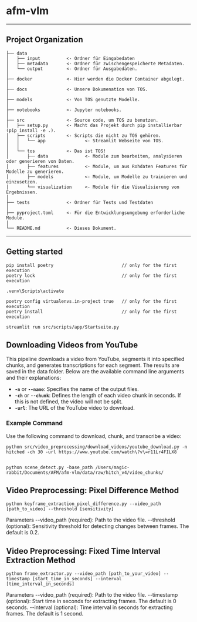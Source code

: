 # afm-vlm

--------------------
Project Organization
--------------------

    ├── data
    │   ├── input          <- Ordner für Eingabedaten
    │   ├── metadata       <- Ordner für zwischengespeicherte Metadaten.
    │   └── output         <- Ordner für Ausgabedaten.
    │
    ├── docker             <- Hier werden die Docker Container abgelegt.
    │
    ├── docs               <- Unsere Dokumenation von TOS.
    │
    ├── models             <- Von TOS genutzte Modelle.
    │
    ├── notebooks          <- Jupyter notebooks.
    │
    ├── src                <- Source code, um TOS zu benutzen.
    │   ├── setup.py       <- Macht das Projekt durch pip installierbar (pip install -e .).
    │   ├── scripts        <- Scripts die nicht zu TOS gehören.
    │   │   └── app               <- Streamlit Webseite von TOS.
    │   │
    │   └── tos            <- Das ist TOS!
    │       ├── data              <- Module zum bearbeiten, analysieren oder generieren von Daten.
    │       ├── features          <- Module, um aus Rohdaten Features für Modelle zu generieren.
    │       ├── models            <- Module, um Modelle zu trainieren und einzusetzen.
    │       └── visualization     <- Module für die Visualisierung von Ergebnissen.
    │
    ├── tests              <- Ordner für Tests und Testdaten
    │
    ├── pyproject.toml     <- Für die Entwicklungsumgebung erforderliche Module.
    │
    └── README.md          <- Dieses Dokument.

--------

Getting started
---------------

```shell
pip install poetry                          // only for the first execution
poetry lock                                 // only for the first execution

.venv\Scripts\activate

poetry config virtualenvs.in-project true   // only for the first execution
poetry install                              // only for the first execution

streamlit run src/scripts/app/Startseite.py
```


## Downloading Videos from YouTube

This pipeline downloads a video from YouTube, segments it into specified chunks, and generates transcriptions for each segment. The results are saved in the data folder. Below are the available command line arguments and their explanations:

- **`-n`** or **`--name`**: Specifies the name of the output files.
- **`-ch`** or **`--chunk`**: Defines the length of each video chunk in seconds. If this is not defined, the video will not be split.
- **`-url`**: The URL of the YouTube video to download.

### Example Command

Use the following command to download, chunk, and transcribe a video:

```shell
python src/video_preprocessing/download_videos/youtube_download.py -n hitched -ch 30 -url https://www.youtube.com/watch\?v\=r11Lr4FILX8


python scene_detect.py -base_path /Users/magic-rabbit/Documents/AFM/afm-vlm/data/raw/hitch_v4/video_chunks/
```
## Video Preprocessing: Pixel Difference Method

```shell
python keyframe_extraction_pixel_difference.py --video_path [path_to_video] --threshold [sensitivity]

```
Parameters
--video_path (required): Path to the video file.
--threshold (optional): Sensitivity threshold for detecting changes between frames. The default is 0.2.

## Video Preprocessing: Fixed Time Interval Extraction Method

```shell
python frame_extractor.py --video_path [path_to_your_video] --timestamp [start_time_in_seconds] --interval [time_interval_in_seconds]
```

Parameters
--video_path (required): Path to the video file.
--timestamp (optional): Start time in seconds for extracting frames. The default is 0 seconds.
--interval (optional): Time interval in seconds for extracting frames. The default is 1 second.